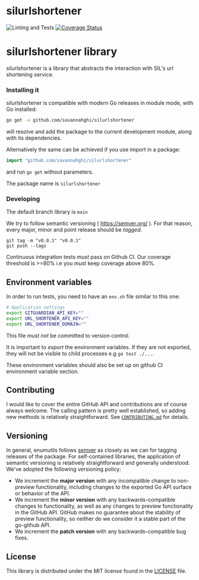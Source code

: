 # silurlshortener

![Linting and Tests](https://github.com/savannahghi/silurlshortener/actions/workflows/ci.yaml/badge.svg)
[![Coverage Status](https://coveralls.io/repos/github/savannahghi/silurlshortener/badge.svg?branch=main)](https://coveralls.io/github/savannahghi/silurlshortener?branch=main)

#  silurlshortener library
silurlshortener is a library that abstracts the interaction with SIL's url shortening service.

### Installing it
silurlshortener is compatible with modern Go releases in module mode, with Go installed:

```bash
go get -u github.com/savannahghi/silurlshortener

```
will resolve and add the package to the current development module, along with its dependencies.

Alternatively the same can be achieved if you use import in a package:

```go
import "github.com/savannahghi/silurlshortener"

```
and run `go get` without parameters.

The package name is `silurlshortener`


### Developing

The default branch library is `main`

We try to follow semantic versioning ( <https://semver.org/> ). For that reason,
every major, minor and point release should be _tagged_.

```
git tag -m "v0.0.1" "v0.0.1"
git push --tags
```

Continuous integration tests *must* pass on Github CI. Our coverage threshold
is >=80% i.e you *must* keep coverage above 80%.


## Environment variables

In order to run tests, you need to have an `env.sh` file similar to this one:

```bash
# Application settings
export GITGUARDIAN_API_KEY=""
export URL_SHORTENER_API_KEY=""
export URL_SHORTENER_DOMAIN=""
```

This file *must not* be committed to version control.

It is important to _export_ the environment variables. If they are not exported,
they will not be visible to child processes e.g `go test ./...`.

These environment variables should also be set up on github CI environment variable section.

## Contributing ##
I would like to cover the entire GitHub API and contributions are of course always welcome. The
calling pattern is pretty well established, so adding new methods is relatively
straightforward. See [`CONTRIBUTING.md`](CONTRIBUTING.md) for details.

## Versioning ##

In general, enumutils follows [semver](https://semver.org/) as closely as we
can for tagging releases of the package. For self-contained libraries, the
application of semantic versioning is relatively straightforward and generally
understood. We've adopted the following
versioning policy:

* We increment the **major version** with any incompatible change to
	non-preview functionality, including changes to the exported Go API surface
	or behavior of the API.
* We increment the **minor version** with any backwards-compatible changes to
	functionality, as well as any changes to preview functionality in the GitHub
	API. GitHub makes no guarantee about the stability of preview functionality,
	so neither do we consider it a stable part of the go-github API.
* We increment the **patch version** with any backwards-compatible bug fixes.

## License ##

This library is distributed under the MIT license found in the [LICENSE](./LICENSE)
file.